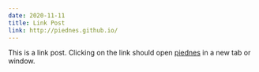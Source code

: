 ```yaml
---
date: 2020-11-11
title: Link Post
link: http://piednes.github.io/
---
```


This is a link post. Clicking on the link should open [piednes](http://piednes.github.io/) in a new tab or window.
